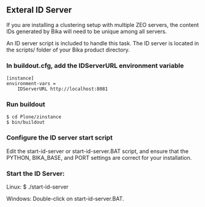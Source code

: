 Exteral ID Server
-----------------

If you are installing a clustering setup with multiple ZEO servers, the
content IDs generated by Bika will need to be unique among all servers.

An ID server script is included to handle this task.  The ID server is
located in the scripts/ folder of your Bika product directory.

### In buildout.cfg, add the IDServerURL environment variable

    [instance]
    environment-vars =
        IDServerURL http://localhost:8081

### Run buildout

    $ cd Plone/zinstance
    $ bin/buildout

### Configure the ID server start script

Edit the start-id-server or start-id-server.BAT script, and ensure that the
PYTHON, BIKA_BASE, and PORT settings are correct for your installation.

### Start the ID Server:

Linux: $ ./start-id-server

Windows: Double-click on start-id-server.BAT.

